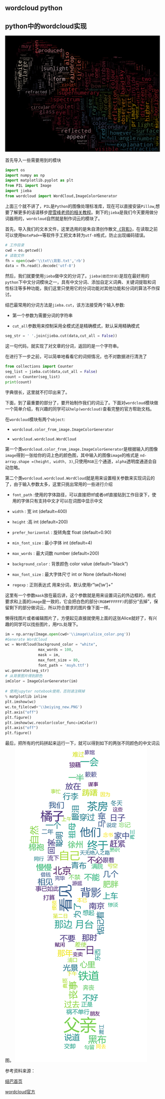 ## wordcloud python
## python中的wordcloud实现


![parrotWordCloud](https://github.com/amueller/word_cloud/raw/master/examples/parrot.png)

首先导入一些需要用到的模块

```python
import os
import numpy as np
import matplotlib.pyplot as plt
from PIL import Image
import jieba
from wordcloud import WordCloud,ImageColorGenerator

```

上面三个就不讲了，`PIL`是`Python`的图像处理标准库，现在可以直接安装`Pillow`,想要了解更多的话请移步[廖雪峰老师的相关教程](https://www.liaoxuefeng.com/wiki/0014316089557264a6b348958f449949df42a6d3a2e542c000/0014320027235877860c87af5544f25a8deeb55141d60c5000)。剩下的`jieba`是我们今天要用做分词器用的，`wordcloud`自然就是制作词云的模块了。

首先，导入我们的文本文件，这里选用的是朱自清创作散文[《背影》](http://www.ccview.net/htm/xiandai/zzq/zzqsw003.htm)，在读取之前可以使用`NotePad++`等软件手工把文本转为`utf-8`格式，防止出现编码错误。

```python
# 工作目录
cwd = os.getcwd()
# 读取文件
fh = open(cwd+'\\txt\\背影.txt','rb')
data = fh.read().decode('utf-8')
```

然后，我们就要使用`jieba`做中文的分词了。`jieba(结巴分词)`是现在最好用的`python`下中文分词模块之一，具有中文分词、添加自定义词典、关键词提取和词性标注等多种功能，我们这里只使用它的分词功能对其他功能和分词的算法不作探讨。

结巴最常用的分词方法是`jieba.cut`，该方法接受两个输入参数:

- 第一个参数为需要分词的字符串

- `cut_all`参数用来控制采用全模式还是精确模式，默认采用精确模式

```python
seg_str = ' '.join(jieba.cut(data,cut_all = False))
```

这一句代码，就实现了对文章的分词，返回的是一个字符串。

在进行下一步之前，可以简单地看看它的词频情况，也不对数据进行清洗了
```python
from collections import Counter
seg_list = jieba.cut(data,cut_all = False)
count = Counter(seg_list)
print(count)
```

字典很长，这里就不打印出来了。

下面，到了最重要的部分了，要开始制作我们的词云了。下面对`wordcloud`模块做一个简单介绍，有兴趣的同学可以`help(wordcloud)`查看完整的官方帮助文档。

在`wordcloud`模块有两个`object`:

- `wordcloud.color_from_image.ImageColorGenerator`

- `wordcloud.wordcloud.WordCloud`

第一个类`wordcloud.color_from_image.ImageColorGenerator`是根据输入的图像`image`得到一张给你的词上色的颜色图，其中输入的图像`image`的格式是 `nd-array.shape =(height, width, 3)`,只使用`RGB`三个通道，`alpha`透明度通道会自动忽略。

第二个类`wordcloud.wordcloud.WordCloud`就是用来设置相关参数来实现词云的了，由于输入参数太多，这里只挑出常用的一些进行介绍

- `font_path` :使用的字体路径，可以直接把ttf或者otf直接贴到工作目录下，使用的字体只有支持中文才可以在词图中显示中文

- `width` : 宽 int (default=400)

- `height` :高 int (default=200)

- `prefer_horizontal` : 旋转角度 float (default=0.90)

- `min_font_size` : 最小字体 int (default=4)

- `max_words` : 最大词数 number (default=200)

- `background_color` : 背景颜色 color value (default=”black”)

- `max_font_size` : 最大字体尺寸 int or None (default=None)

- `regexp` : 正则表达式 用来分词，默认使用r”\w[\w’]+”

这里有一个参数`mask`放在最后讲，这个参数就是用来设置词云的外边框的，格式要求和上面的`image`是一致的，它会把白色的部分`(RGB#FFFFFF)`的部分“去掉”，保留剩下的部分做词云，所以符合要求的图片像下面一样。

懒得找图片或者编辑图片了，方便起见直接就使用上面的这张Alice就好了，有兴趣的同学可以找些图片，用`PIL`处理下。

```python
im = np.array(Image.open(cwd+'\\image\\alice_color.png'))
#Generate WordCloud
wc = WordCloud(background_color = "white",
               max_words = 100,
               mask = im,
               max_font_size = 80,
               font_path = 'msyh.ttf')
wc.generate(seg_str)
# 从背景图片得到颜色
imColor = ImageColorGenerator(im)  

# 使用jupyter notebook使用，否则请注释掉
% matplotlib inline
plt.imshow(wc)
wc.to_file(cwd+'\\beiying_new.PNG')
plt.axis("off")
plt.figure()
plt.imshow(wc.recolor(color_func=imColor))
plt.axis("off")
plt.figure()
```

最后，把所有的代码拼起来运行一下，就可以得到如下的两张不同颜色的中文词云图。
![beiying_new](https://github.com/lymanzhang/MachineLearning-DataMining2017/blob/master/WordCloudPython/image/beiying_new.PNG)

参考资料来源：

[结巴首页](https://www.oschina.net/p/jieba)

[wordcloud官方](https://amueller.github.io/word_cloud/index.html)
